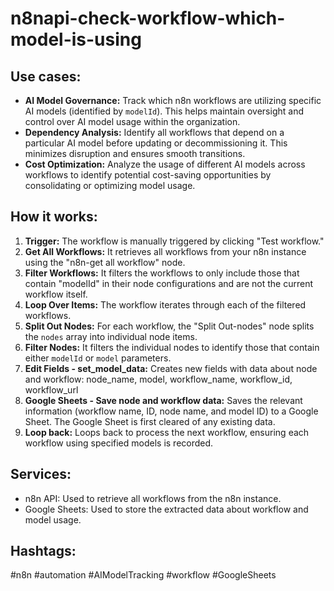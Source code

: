 # n8napi-check-workflow-which-model-is-using

## Use cases:

*   **AI Model Governance:** Track which n8n workflows are utilizing specific AI models (identified by `modelId`). This helps maintain oversight and control over AI model usage within the organization.
*   **Dependency Analysis:** Identify all workflows that depend on a particular AI model before updating or decommissioning it. This minimizes disruption and ensures smooth transitions.
*   **Cost Optimization:** Analyze the usage of different AI models across workflows to identify potential cost-saving opportunities by consolidating or optimizing model usage.

## How it works:

1.  **Trigger:** The workflow is manually triggered by clicking "Test workflow."
2.  **Get All Workflows:** It retrieves all workflows from your n8n instance using the "n8n-get all workflow" node.
3.  **Filter Workflows:** It filters the workflows to only include those that contain "modelId" in their node configurations and are not the current workflow itself.
4.  **Loop Over Items:** The workflow iterates through each of the filtered workflows.
5.  **Split Out Nodes:** For each workflow, the "Split Out-nodes" node splits the `nodes` array into individual node items.
6.  **Filter Nodes:** It filters the individual nodes to identify those that contain either `modelId` or `model` parameters.
7.  **Edit Fields - set_model_data:** Creates new fields with data about node and workflow: node_name, model, workflow_name, workflow_id, workflow_url
8.  **Google Sheets - Save node and workflow data:** Saves the relevant information (workflow name, ID, node name, and model ID) to a Google Sheet. The Google Sheet is first cleared of any existing data.
9.  **Loop back:** Loops back to process the next workflow, ensuring each workflow using specified models is recorded.

## Services:

*   n8n API: Used to retrieve all workflows from the n8n instance.
*   Google Sheets: Used to store the extracted data about workflow and model usage.

## Hashtags:

#n8n #automation #AIModelTracking #workflow #GoogleSheets
